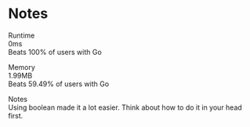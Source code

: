 # Notes   

Runtime   
0ms   
Beats 100% of users with Go   

Memory   
1.99MB   
Beats 59.49% of users with Go   

Notes   
Using boolean made it a lot easier. Think about how to do it in your head first.